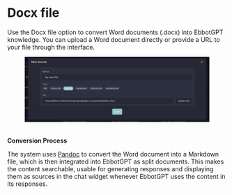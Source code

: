 # Docx file

Use the Docx file option to convert Word documents (.docx) into EbbotGPT knowledge. You can upload a Word document directly or provide a URL to your file through the interface.

<figure><img src="../../../.gitbook/assets/image (9).png" alt=""><figcaption></figcaption></figure>

\
**Conversion Process**

The system uses [Pandoc](https://pandoc.org/) to convert the Word document into a Markdown file, which is then integrated into EbbotGPT as split documents. This makes the content searchable, usable for generating responses and displaying them as sources in the chat widget whenever EbbotGPT uses the content in its responses.
